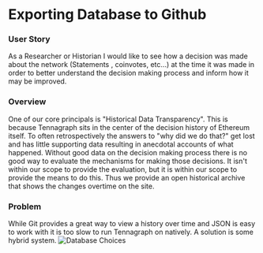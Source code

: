 # Exporting Database to Github

### User Story

As a Researcher or Historian I would like to see how a decision was made about the network \(Statements , coinvotes, etc...\) at the time it was made in order to better understand the decision making process and inform how it may be improved.

### Overview

One of our core principals is "Historical Data Transparency". This is because Tennagraph sits in the center of the decision history of Ethereum itself. To often retrospectively the answers to "why did we do that?" get lost and has little supporting data resulting in anecdotal accounts of what happened. Without good data on the decision making process there is no good way to evaluate the mechanisms for making those decisions. It isn't within our scope to provide the evaluation, but it is within our scope to provide the means to do this. Thus we provide an open historical archive that shows the changes overtime on the site.

### Problem

While Git provides a great way to view a history over time and JSON is easy to work with it is too slow to run Tennagraph on natively. A solution is some hybrid system. 
![Database Choices](https://docs.google.com/drawings/d/e/2PACX-1vRp9R87ew8cyJKss8vleKNRyoG5mFUfqQJzY9gQL6ltGTd7PVKWiBa1dLEvJwo3ILsey-7LAu8f4kJY/pub?w=700) 

